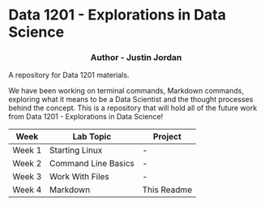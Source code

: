 # Data 1201 - Explorations in Data Science
<h3 align="center">Author - Justin Jordan</h3>

A repository for Data 1201 materials.

We have been working on terminal commands, Markdown commands, exploring what it means to be a Data Scientist and the thought processes behind the concept. This is a repository that will hold all of the future work from Data 1201 - Explorations in Data Science!


|Week | Lab Topic | Project |
|---|---|---|
|Week 1|Starting Linux|-|
|Week 2|Command Line Basics|-|
|Week 3|Work With Files|-|
|Week 4|Markdown|This Readme|
